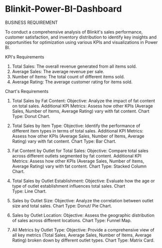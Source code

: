 # Blinkit-Power-BI-Dashboard
BUSINESS REQUIREMENT

To conduct a comprehensive analysis of Blinkit's sales performance, customer satisfaction, and inventory distribution to identify key insights and opportunities for optimization using various KPIs and visualizations in Power Bl.

KPI's Requirements

1. Total Sales: The overall revenue generated from all items sold.
2. Average Sales: The average revenue per sale.
3. Number of Items: The total count of different items sold.
4. Average Rating: The average customer rating for items sold.

Chart's Requirements

1. Total Sales by Fat Content:
Objective: Analyze the impact of fat content on total sales.
Additional KPI Metrics: Assess how other KPIs (Average Sales, Number of Items, Average Rating) vary with fat content.
Chart Type: Donut Chart.

2. Total Sales by Item Type:
Objective: Identify the performance of different item types in terms of total sales.
Additional KPI Metrics: Assess how other KPIs (Average Sales, Number of Items, Average Rating) vary with fat content.
Chart Type: Bar Chart.

3. Fat Content by Outlet for Total Sales:
Objective: Compare total sales across different outlets segmented by fat content.
Additional KPI Metrics: Assess how other KPIs (Average Sales, Number of Items, Average Rating) vary with fat content.
Chart Type: Stacked Column Chart.

4. Total Sales by Outlet Establishment:
Objective: Evaluate how the age or type of outlet establishment influences total sales.
Chart Type: Line Chart.

5. Sales by Outlet Size:
Objective: Analyze the correlation between outlet size and total sales.
Chart Type: Donut/ Pie Chart.

6. Sales by Outlet Location:
Objective: Assess the geographic distribution of sales across different locations.
Chart Type: Funnel Map.

7. All Metrics by Outlet Type:
Objective: Provide a comprehensive view of all key metrics (Total Sales, Average Sales, Number of Items, Average Rating) broken down by different outlet types.
Chart Type: Matrix Card.
